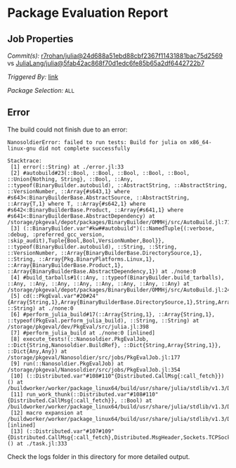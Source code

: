 # Package Evaluation Report

## Job Properties

*Commit(s):* [r7rohan/julia@24d688a51ebd88cbf2367f11431881bac75d2569](https://github.com/r7rohan/julia/commit/24d688a51ebd88cbf2367f11431881bac75d2569) vs [JuliaLang/julia@5fab42ac868f70d1edc6fe85b65a2df6442722b7](https://github.com/JuliaLang/julia/commit/5fab42ac868f70d1edc6fe85b65a2df6442722b7)

*Triggered By:* [link](https://github.com/JuliaLang/julia/pull/39045#issuecomment-792378088)

*Package Selection:* `ALL`

## Error

The build could not finish due to an error:

```
NanosoldierError: failed to run tests: Build for julia on x86_64-linux-gnu did not complete successfully

Stacktrace:
 [1] error(::String) at ./error.jl:33
 [2] #autobuild#23(::Bool, ::Bool, ::Bool, ::Bool, ::Bool, ::Union{Nothing, String}, ::Bool, ::Any, ::typeof(BinaryBuilder.autobuild), ::AbstractString, ::AbstractString, ::VersionNumber, ::Array{#s643,1} where #s643<:BinaryBuilderBase.AbstractSource, ::AbstractString, ::Array{T,1} where T, ::Array{#s642,1} where #s642<:BinaryBuilderBase.Product, ::Array{#s641,1} where #s641<:BinaryBuilderBase.AbstractDependency) at /storage/pkgeval/depot/packages/BinaryBuilder/OMMHj/src/AutoBuild.jl:714
 [3] (::BinaryBuilder.var"#kw##autobuild")(::NamedTuple{(:verbose, :debug, :preferred_gcc_version, :skip_audit),Tuple{Bool,Bool,VersionNumber,Bool}}, ::typeof(BinaryBuilder.autobuild), ::String, ::String, ::VersionNumber, ::Array{BinaryBuilderBase.DirectorySource,1}, ::String, ::Array{Pkg.BinaryPlatforms.Linux,1}, ::Array{BinaryBuilderBase.Product,1}, ::Array{BinaryBuilderBase.AbstractDependency,1}) at ./none:0
 [4] #build_tarballs#1(::Any, ::typeof(BinaryBuilder.build_tarballs), ::Any, ::Any, ::Any, ::Any, ::Any, ::Any, ::Any, ::Any) at /storage/pkgeval/depot/packages/BinaryBuilder/OMMHj/src/AutoBuild.jl:247
 [5] cd(::PkgEval.var"#20#24"{Array{String,1},Array{BinaryBuilderBase.DirectorySource,1},String,Array{Pkg.BinaryPlatforms.Linux,1},Array{BinaryBuilderBase.Product,1},Array{Any,1}}, ::String) at ./none:0
 [6] #perform_julia_build#17(::Array{String,1}, ::Array{String,1}, ::typeof(PkgEval.perform_julia_build), ::String, ::String) at /storage/pkgeval/dev/PkgEval/src/julia.jl:398
 [7] #perform_julia_build at ./none:0 [inlined]
 [8] execute_tests!(::Nanosoldier.PkgEvalJob, ::Dict{String,Nanosoldier.BuildRef}, ::Dict{String,Array{String,1}}, ::Dict{Any,Any}) at /storage/pkgeval/Nanosoldier/src/jobs/PkgEvalJob.jl:177
 [9] run(::Nanosoldier.PkgEvalJob) at /storage/pkgeval/Nanosoldier/src/jobs/PkgEvalJob.jl:354
 [10] (::Distributed.var"#108#110"{Distributed.CallMsg{:call_fetch}})() at /buildworker/worker/package_linux64/build/usr/share/julia/stdlib/v1.3/Distributed/src/process_messages.jl:294
 [11] run_work_thunk(::Distributed.var"#108#110"{Distributed.CallMsg{:call_fetch}}, ::Bool) at /buildworker/worker/package_linux64/build/usr/share/julia/stdlib/v1.3/Distributed/src/process_messages.jl:79
 [12] macro expansion at /buildworker/worker/package_linux64/build/usr/share/julia/stdlib/v1.3/Distributed/src/process_messages.jl:294 [inlined]
 [13] (::Distributed.var"#107#109"{Distributed.CallMsg{:call_fetch},Distributed.MsgHeader,Sockets.TCPSocket})() at ./task.jl:333
```

Check the logs folder in this directory for more detailed output.

